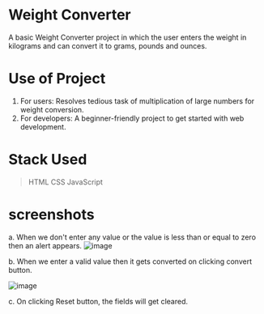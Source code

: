 # Weight Converter

A basic Weight Converter project in which the user enters the weight in kilograms and can convert it to 
grams, pounds and ounces.

# Use of Project
1. For users: Resolves tedious task of multiplication of large numbers for weight conversion.
2. For developers: A beginner-friendly project to get started with web development. 

# Stack Used
> HTML
> CSS
> JavaScript

# screenshots
a. When we don't enter any value or the value is less than or equal to zero then an alert appears.
![image](https://github.com/anmol957/web_dev_projects/assets/61040390/03c6b738-b3e3-4880-bf84-09e45dc5312c)


b. When we enter a valid value then it gets converted on clicking convert button.

![image](https://github.com/anmol957/web_dev_projects/assets/61040390/bc37382e-67c6-4e53-b130-6711a60caae2)


c. On clicking Reset button, the fields will get cleared.
